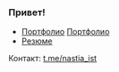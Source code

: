 ### Привет!

- [Портфолио](https://github.com/nastyaist/portfolio) <a href="[http://example.com](https://github.com/nastyaist/portfolio)" target="_blank">Портфолио</a>
- [Резюме](https://drive.google.com/file/d/1e3UZ3RZmYM360AuHXqCxQgOFFsWR-jE3/view?usp=drive_link)

Контакт: [t.me/nastia_ist](https://t.me/nastia_ist)
<!--
**nastyaist/nastyaist** is a ✨ _special_ ✨ repository because its `README.md` (this file) appears on your GitHub profile.

Here are some ideas to get you started:

- 🔭 I’m currently working on ...
- 🌱 I’m currently learning ...
- 👯 I’m looking to collaborate on ...
- 🤔 I’m looking for help with ...
- 💬 Ask me about ...
- 📫 How to reach me: ...
- 😄 Pronouns: ...
- ⚡ Fun fact: ...
-->
